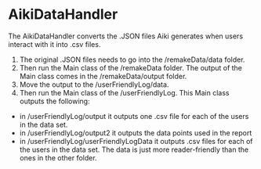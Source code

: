 # AikiDataHandler

The AikiDataHandler converts the .JSON files Aiki generates when users interact with it into .csv files.

1) The original .JSON files needs to go into the /remakeData/data folder.
2) Then run the Main class of the /remakeData folder. The output of the Main class comes in  the /remakeData/output folder.
3) Move the output to the /userFriendlyLog/data. 
4) Then run the Main class of the /userFriendlyLog. This Main class outputs the following:

- in /userFriendlyLog/output it outputs one .csv file for each of the users in the data set. 
- in /userFriendlyLog/output2 it outputs the data points used in the report
- in /userFriendlyLog/userFriendlyLogData it outputs .csv files for each of the users in the data set. The data is just more reader-friendly than the ones in the other folder.
